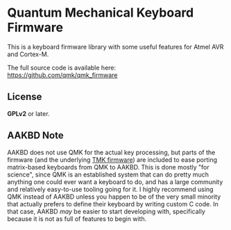 Quantum Mechanical Keyboard Firmware
====================================
This is a keyboard firmware library with some useful features for Atmel AVR and Cortex-M.

The full source code is available here: <https://github.com/qmk/qmk_firmware>

License
-------
**GPLv2** or later.

AAKBD Note
----------

AAKBD does not use QMK for the actual key processing, but parts of the firmware
(and the underlying [TMK firmware](../tmk_core/)) are included to ease porting
matrix-based keyboards from QMK to AAKBD. This is done mostly "for science",
since QMK is an established system that can do pretty much anything one could
ever want a keyboard to do, and has a large community and relatively
easy-to-use tooling going for it. I highly recommend using QMK instead of AAKBD
unless you happen to be of the very small minority that actually prefers to
define their keyboard by writing custom C code. In that case, AAKBD _may_ be
easier to start developing with, specifically because it is not as full of
features to begin with.
